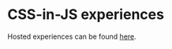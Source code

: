 CSS-in-JS experiences
=====================

Hosted experiences can be found [here](https://css-in-js-experiences.ga/).